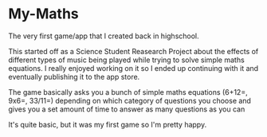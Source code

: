 # My-Maths

The very first game/app that I created back in highschool.

This started off as a Science Student Reasearch Project about the effects of different types of music being played while trying to solve simple maths equations.
I really enjoyed working on it so I ended up continuing with it and eventually publishing it to the app store.

The game basically asks you a bunch of simple maths equations (6+12=, 9x6=, 33/11=) depending on which category of questions you choose and gives you a set amount of time to answer as many questions as you can

It's quite basic, but it was my first game so I'm pretty happy.

